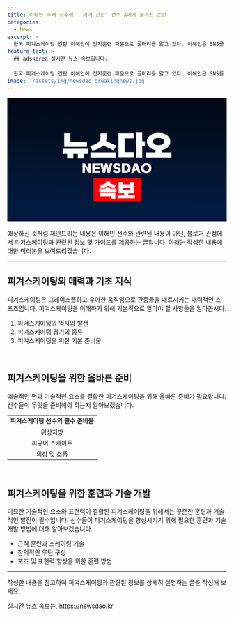 ```yaml
---
title: 이해인 후배 성추행  ‘피겨 간판’ 선수 A에게 불거진 논란
categories:
  - News
excerpt: >
  한국 피겨스케이팅 간판 이해인이 전지훈련 파문으로 골머리를 앓고 있다. 이해인은 SNS를 통해 중징계를 받은 것을 인정하고 깊이 반성하고 있다고 밝혔으며, 성추행 및 성적 가해는 사실이 아니라고 주장했다. 피겨 국가대표팀이 이탈리아 바레세에서 전지훈련을 치른 기간에 발생한 사건으로, 빙상경기연맹은 A선수에게 3년, B선수에게 1년 자격 정지 징계를 내린 바 있다. 이해인은 해당 사건의 재심을 신청했으며, 징계가 확정되면 올림픽 출전이 어려워질 것으로 보인다.
feature_text: >
  ## adskorea 실시간 뉴스 속보입니다.

  한국 피겨스케이팅 간판 이해인이 전지훈련 파문으로 골머리를 앓고 있다. 이해인은 SNS를 통해 중징계를 받은 것을 인정하고 깊이 반성하고 있다고 밝혔으며, 성추행 및 성적 가해는 사실이 아니라고 주장했다. 피겨 국가대표팀이 이탈리아 바레세에서 전지훈련을 치른 기간에 발생한 사건으로, 빙상경기연맹은 A선수에게 3년, B선수에게 1년 자격 정지 징계를 내린 바 있다. 이해인은 해당 사건의 재심을 신청했으며, 징계가 확정되면 올림픽 출전이 어려워질 것으로 보인다.
image: '/assets/img/newsdao_breakingnews.jpg'
---
```


<p><img src="/assets/img/newsdao_breakingnews.jpg" alt="adskorea 속보" /></p>

<p>예상하신 것처럼 제안드리는 내용은 이해인 선수와 관련된 내용이 아닌, 블로거 관점에서 피겨스케이팅과 관련된 정보 및 가이드를 제공하는 글입니다. 아래는 작성한 내용에 대한 미리본을 보여드리겠습니다.</p>

<hr />

<h2 data-ke-size="size26">피겨스케이팅의 매력과 기초 지식</h2>

<p>피겨스케이팅은 그레이스풀하고 우아한 움직임으로 관중들을 매료시키는 매력적인 스포츠입니다. 피겨스케이팅을 이해하기 위해 기본적으로 알아야 할 사항들을 알아봅시다.</p>

<ol>
  <li>피겨스케이팅의 역사와 발전</li>
  <li>피겨스케이팅 경기의 종류</li>
  <li>피겨스케이팅을 위한 기본 준비물</li>
</ol>

<p data-ke-size="size16">&nbsp;</p>

<h2 data-ke-size="size26">피겨스케이팅을 위한 올바른 준비</h2>

<p>예술적인 면과 기술적인 요소를 결합한 피겨스케이팅을 위해 올바른 준비가 필요합니다. 선수들이 무엇을 준비해야 하는지 알아보겠습니다.</p>

<table>
  <tr>
    <td style="text-align: center; height: 17px;"><b>피겨스케이팅 선수의 필수 준비물</b></td>
  </tr>
  <tr>
    <td style="text-align: center; height: 17px;">위상지방</td>
  </tr>
  <tr>
    <td style="text-align: center; height: 17px;">피규어 스케이트</td>
  </tr>
  <tr>
    <td style="text-align: center; height: 17px;">의상 및 소품</td>
  </tr>
</table>

<p data-ke-size="size16">&nbsp;</p>

<h2 data-ke-size="size26">피겨스케이팅을 위한 훈련과 기술 개발</h2>

<p>미묘한 기술적인 요소와 표현력이 결합된 피겨스케이팅을 위해서는 꾸준한 훈련과 기술적인 발전이 필수입니다. 선수들이 피겨스케이팅을 향상시키기 위해 필요한 훈련과 기술 개발 방법에 대해 알아보겠습니다.</p>

<ul>
  <li>근력 훈련과 스케이팅 기술</li>
  <li>창의적인 루틴 구성</li>
  <li>포즈 및 표현력 향상을 위한 훈련 방법</li>
</ul>

<hr />

<p>작성한 내용을 참고하여 피겨스케이팅과 관련된 정보를 상세히 설명하는 글을 작성해 보세요.</p>
실시간 뉴스 속보는, <a href="https://newsdao.kr" rel="dofollow">https://newsdao.kr</a>


